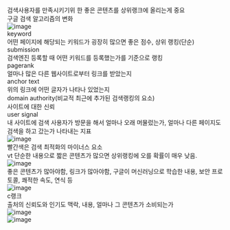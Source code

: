 검색사용자를 만족시키기위 한 좋은 콘텐츠를 상위랭크에 올리는게 중요   
구글 검색 알고리즘의 변화  
![image](https://user-images.githubusercontent.com/55868306/121707546-a18a2580-cb11-11eb-85ea-16fc27720405.png)  
keyword  
어떤 페이지에 해당되는 키워드가 굉장히 많으면 좋은 점수, 상위 랭킹(단순)    
submission  
검색엔진 등록할 때 어떤 키워드를 등록했는가를 기준으로 랭킹    
pagerank  
얼마나 많은 다른 웹사이트로부터 링크를 받았는지  
anchor text  
위의 링크에 어떤 글자가 나타나 있었는지  
domain authority(비교적 최근에 추가된 검색랭킹의 요소)  
사이트에 대한 신뢰  
user signal  
내 사이트에 검색 사용자가 방문을 해서 얼마나 오래 머물렀는가, 얼마나 다른 페이지도 검색을 하고 갔는가 나타내는 지표  
![image](https://user-images.githubusercontent.com/55868306/121846007-43cc2800-cd21-11eb-92a4-52155e15eb55.png)  
빨간색은 검색 최적화의 마이너스 요소  
vt 단순한 내용으로 짧은 콘텐츠가 많으면 상위랭킹에 오를 확률이 매우 낮음.  
![image](https://user-images.githubusercontent.com/55868306/121846338-d8cf2100-cd21-11eb-85d9-d47ffcdfa8f9.png)   
좋은 콘텐츠가 많아야함, 링크가 많아야함, 구글이 머신러닝으로 학습한 내용, 보안 프로토콜, 쾌적한 속도, 연식 등  
![image](https://user-images.githubusercontent.com/55868306/121846615-3bc0b800-cd22-11eb-9067-e8e3fcd58068.png)  
c랭크  
출처의 신뢰도와 인기도
맥락, 내용, 얼마나 그 콘텐츠가 소비되는가  
![image](https://user-images.githubusercontent.com/55868306/121847586-c229c980-cd23-11eb-91ad-ad44c58dac33.png)  
![image](https://user-images.githubusercontent.com/55868306/121848967-bd661500-cd25-11eb-8deb-115eea3eb87e.png)  


